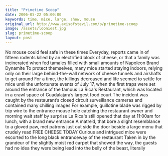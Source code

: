 ```yaml
---
title: "Primetime Scoop"
date: 2006-05-22 05:00:00
keywords: time, mice, large, show, mouse
original_url: http://www.axisofstevil.com/p/primetime-scoop
image: /assets/looniest.jpg
slug: primetime-scoop
layout: post
---
```


No mouse could feel safe in these times Everyday, reports came in of fifteen rodents killed by an electrified block of cheese, or that a family was incinerated when fed tamales filled with small amounts of Napoleon Brand Dynamite To protect themselves, many mice started staying indoors, relying only on their large behind-the-wall network of cheese tunnels and airshafts to get around For a time, the killings decreased and life seemed to settle for mice until the unfortunate events of July 17, when the first traps were set around the entrance of the famous La Rica&#039;s Restaurant, which was located in a crawl space of Guadalajara’s largest food court The incident was caught by the restaurant’s closed circuit surveillance cameras and contained many chilling images For example, guillotine blade was rigged by trip wire to the entrance mouse hole catching the restaurant owner and morning wait staff by surprise La Rica&#039;s still opened that day at 11:00am for lunch, with a brand new entrance A matre‘d, that bore a slight resemblance to a gloved paw, met patrons just out side the door beside a large menu that crudely read FREE CHEESE TODAY Curious and intrigued mice were escorted to the long black entranceway of the restaurant Taken in by the grandeur of the slightly moist red carpet that showed the way, the guests had no idea they were being lead into the belly of the beast, literally

